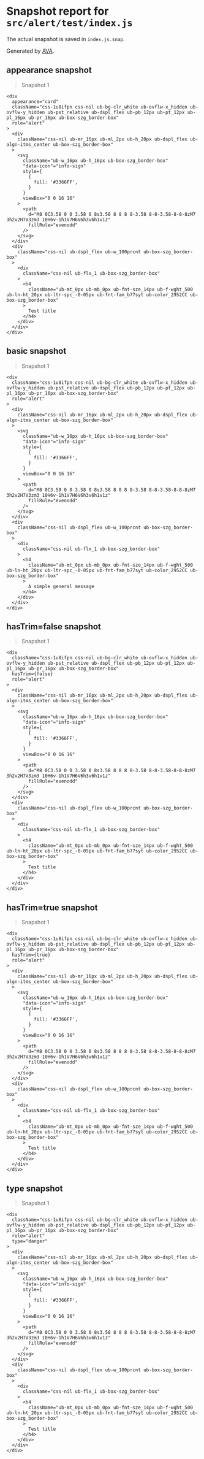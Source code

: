 # Snapshot report for `src/alert/test/index.js`

The actual snapshot is saved in `index.js.snap`.

Generated by [AVA](https://ava.li).

## appearance snapshot

> Snapshot 1

    <div
      appearance="card"
      className="css-1u8ifpn css-nil ub-bg-clr_white ub-ovflw-x_hidden ub-ovflw-y_hidden ub-pst_relative ub-dspl_flex ub-pb_12px ub-pt_12px ub-pl_16px ub-pr_16px ub-box-szg_border-box"
      role="alert"
    >
      <div
        className="css-nil ub-mr_16px ub-ml_2px ub-h_20px ub-dspl_flex ub-algn-itms_center ub-box-szg_border-box"
      >
        <svg
          className="ub-w_16px ub-h_16px ub-box-szg_border-box"
          "data-icon"="info-sign"
          style={
            {
              fill: '#3366FF',
            }
          }
          viewBox="0 0 16 16"
        >
          <path
            d="M8 0C3.58 0 0 3.58 0 8s3.58 8 8 8 8-3.58 8-8-3.58-8-8-8zM7 3h2v2H7V3zm3 10H6v-1h1V7H6V6h3v6h1v1z"
            fillRule="evenodd"
          />
        </svg>
      </div>
      <div
        className="css-nil ub-dspl_flex ub-w_100prcnt ub-box-szg_border-box"
      >
        <div
          className="css-nil ub-flx_1 ub-box-szg_border-box"
        >
          <h4
            className="ub-mt_0px ub-mb_0px ub-fnt-sze_14px ub-f-wght_500 ub-ln-ht_20px ub-ltr-spc_-0-05px ub-fnt-fam_b77syt ub-color_2952CC ub-box-szg_border-box"
          >
            Test title
          </h4>
        </div>
      </div>
    </div>

## basic snapshot

> Snapshot 1

    <div
      className="css-1u8ifpn css-nil ub-bg-clr_white ub-ovflw-x_hidden ub-ovflw-y_hidden ub-pst_relative ub-dspl_flex ub-pb_12px ub-pt_12px ub-pl_16px ub-pr_16px ub-box-szg_border-box"
      role="alert"
    >
      <div
        className="css-nil ub-mr_16px ub-ml_2px ub-h_20px ub-dspl_flex ub-algn-itms_center ub-box-szg_border-box"
      >
        <svg
          className="ub-w_16px ub-h_16px ub-box-szg_border-box"
          "data-icon"="info-sign"
          style={
            {
              fill: '#3366FF',
            }
          }
          viewBox="0 0 16 16"
        >
          <path
            d="M8 0C3.58 0 0 3.58 0 8s3.58 8 8 8 8-3.58 8-8-3.58-8-8-8zM7 3h2v2H7V3zm3 10H6v-1h1V7H6V6h3v6h1v1z"
            fillRule="evenodd"
          />
        </svg>
      </div>
      <div
        className="css-nil ub-dspl_flex ub-w_100prcnt ub-box-szg_border-box"
      >
        <div
          className="css-nil ub-flx_1 ub-box-szg_border-box"
        >
          <h4
            className="ub-mt_0px ub-mb_0px ub-fnt-sze_14px ub-f-wght_500 ub-ln-ht_20px ub-ltr-spc_-0-05px ub-fnt-fam_b77syt ub-color_2952CC ub-box-szg_border-box"
          >
            A simple general message
          </h4>
        </div>
      </div>
    </div>

## hasTrim=false snapshot

> Snapshot 1

    <div
      className="css-1u8ifpn css-nil ub-bg-clr_white ub-ovflw-x_hidden ub-ovflw-y_hidden ub-pst_relative ub-dspl_flex ub-pb_12px ub-pt_12px ub-pl_16px ub-pr_16px ub-box-szg_border-box"
      hasTrim={false}
      role="alert"
    >
      <div
        className="css-nil ub-mr_16px ub-ml_2px ub-h_20px ub-dspl_flex ub-algn-itms_center ub-box-szg_border-box"
      >
        <svg
          className="ub-w_16px ub-h_16px ub-box-szg_border-box"
          "data-icon"="info-sign"
          style={
            {
              fill: '#3366FF',
            }
          }
          viewBox="0 0 16 16"
        >
          <path
            d="M8 0C3.58 0 0 3.58 0 8s3.58 8 8 8 8-3.58 8-8-3.58-8-8-8zM7 3h2v2H7V3zm3 10H6v-1h1V7H6V6h3v6h1v1z"
            fillRule="evenodd"
          />
        </svg>
      </div>
      <div
        className="css-nil ub-dspl_flex ub-w_100prcnt ub-box-szg_border-box"
      >
        <div
          className="css-nil ub-flx_1 ub-box-szg_border-box"
        >
          <h4
            className="ub-mt_0px ub-mb_0px ub-fnt-sze_14px ub-f-wght_500 ub-ln-ht_20px ub-ltr-spc_-0-05px ub-fnt-fam_b77syt ub-color_2952CC ub-box-szg_border-box"
          >
            Test title
          </h4>
        </div>
      </div>
    </div>

## hasTrim=true snapshot

> Snapshot 1

    <div
      className="css-1u8ifpn css-nil ub-bg-clr_white ub-ovflw-x_hidden ub-ovflw-y_hidden ub-pst_relative ub-dspl_flex ub-pb_12px ub-pt_12px ub-pl_16px ub-pr_16px ub-box-szg_border-box"
      hasTrim={true}
      role="alert"
    >
      <div
        className="css-nil ub-mr_16px ub-ml_2px ub-h_20px ub-dspl_flex ub-algn-itms_center ub-box-szg_border-box"
      >
        <svg
          className="ub-w_16px ub-h_16px ub-box-szg_border-box"
          "data-icon"="info-sign"
          style={
            {
              fill: '#3366FF',
            }
          }
          viewBox="0 0 16 16"
        >
          <path
            d="M8 0C3.58 0 0 3.58 0 8s3.58 8 8 8 8-3.58 8-8-3.58-8-8-8zM7 3h2v2H7V3zm3 10H6v-1h1V7H6V6h3v6h1v1z"
            fillRule="evenodd"
          />
        </svg>
      </div>
      <div
        className="css-nil ub-dspl_flex ub-w_100prcnt ub-box-szg_border-box"
      >
        <div
          className="css-nil ub-flx_1 ub-box-szg_border-box"
        >
          <h4
            className="ub-mt_0px ub-mb_0px ub-fnt-sze_14px ub-f-wght_500 ub-ln-ht_20px ub-ltr-spc_-0-05px ub-fnt-fam_b77syt ub-color_2952CC ub-box-szg_border-box"
          >
            Test title
          </h4>
        </div>
      </div>
    </div>

## type snapshot

> Snapshot 1

    <div
      className="css-1u8ifpn css-nil ub-bg-clr_white ub-ovflw-x_hidden ub-ovflw-y_hidden ub-pst_relative ub-dspl_flex ub-pb_12px ub-pt_12px ub-pl_16px ub-pr_16px ub-box-szg_border-box"
      role="alert"
      type="danger"
    >
      <div
        className="css-nil ub-mr_16px ub-ml_2px ub-h_20px ub-dspl_flex ub-algn-itms_center ub-box-szg_border-box"
      >
        <svg
          className="ub-w_16px ub-h_16px ub-box-szg_border-box"
          "data-icon"="info-sign"
          style={
            {
              fill: '#3366FF',
            }
          }
          viewBox="0 0 16 16"
        >
          <path
            d="M8 0C3.58 0 0 3.58 0 8s3.58 8 8 8 8-3.58 8-8-3.58-8-8-8zM7 3h2v2H7V3zm3 10H6v-1h1V7H6V6h3v6h1v1z"
            fillRule="evenodd"
          />
        </svg>
      </div>
      <div
        className="css-nil ub-dspl_flex ub-w_100prcnt ub-box-szg_border-box"
      >
        <div
          className="css-nil ub-flx_1 ub-box-szg_border-box"
        >
          <h4
            className="ub-mt_0px ub-mb_0px ub-fnt-sze_14px ub-f-wght_500 ub-ln-ht_20px ub-ltr-spc_-0-05px ub-fnt-fam_b77syt ub-color_2952CC ub-box-szg_border-box"
          >
            Test title
          </h4>
        </div>
      </div>
    </div>
